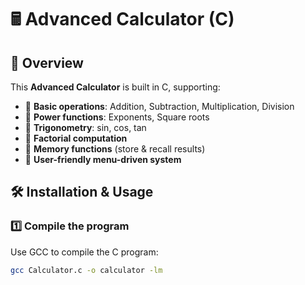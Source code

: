# 🖩 Advanced Calculator (C)

## 📌 Overview
This **Advanced Calculator** is built in C, supporting:
- 🔹 **Basic operations**: Addition, Subtraction, Multiplication, Division
- 🔹 **Power functions**: Exponents, Square roots
- 🔹 **Trigonometry**: sin, cos, tan
- 🔹 **Factorial computation**
- 🔹 **Memory functions** (store & recall results)
- 🔹 **User-friendly menu-driven system**

## 🛠️ Installation & Usage
### **1️⃣ Compile the program**
Use GCC to compile the C program:
```sh
gcc Calculator.c -o calculator -lm
